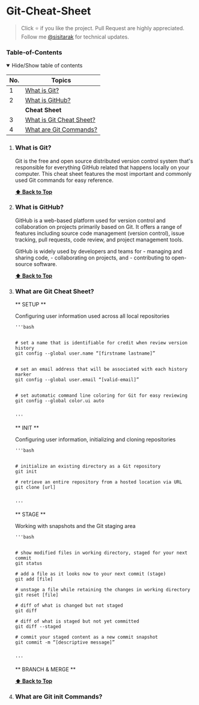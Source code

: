 # Git-Cheat-Sheet

>  Click ⭐ if you like the project. Pull Request are highly appreciated. Follow me [@sisitarak](https://www.linkedin.com/in/sisitarak/) for technical updates.



### Table-of-Contents
<details open>
<summary>
Hide/Show table of contents
</summary>

| No. | Topics                                                                                                                                                                                                     |
| --- | -----------------------------------------------------------------------------------------------------------------------------------------------------------------------------------------------------------|  
| 1   | [What is Git?](#what-is-git)                                                                                                                                                                               |
| 2   | [What is GitHub?](#What-is-github)                                                                                                                                                                         |
|     | **Cheat Sheet**                                                                                                                                                                                            |
| 3   | [What is Git Cheat Sheet?](#what-is-git-cheat-sheet)                                                                                                                                                       |
| 4   | [What are Git Commands?](#What-are-git-commands)                                                                                                                                                           |



1.  ### What is Git?

    Git is the free and open source distributed version control system that's responsible for everything GitHub related that happens locally on your computer. This cheat sheet features the most important and commonly
    used Git commands for easy reference.

    **[⬆ Back to Top](#table-of-contents)**



2. ### What is GitHub?

   GitHub is a web-based platform used for version control and collaboration on projects primarily based on Git. It offers a range of features including source code management (version control), issue tracking, pull
   requests, code review, and project management tools.

   GitHub is widely used by developers and teams for
       - managing and sharing code,
       - collaborating on projects, and
       - contributing to open-source software.

   **[⬆ Back to Top](#table-of-contents)**



3. ### What are Git Cheat Sheet?

   ** SETUP **

   Configuring user information used across all local repositories
   
       '''bash
   

       # set a name that is identifiable for credit when review version history
       git config --global user.name “[firstname lastname]”
   
     
       # set an email address that will be associated with each history marker
       git config --global user.email “[valid-email]”
   

       # set automatic command line coloring for Git for easy reviewing
       git config --global color.ui auto
   

       '''


    ** INIT **

    Configuring user information, initializing and cloning repositories

       '''bash


       # initialize an existing directory as a Git repository
       git init

       # retrieve an entire repository from a hosted location via URL
       git clone [url]


       '''


    ** STAGE **

   Working with snapshots and the Git staging area

       '''bash


       # show modified files in working directory, staged for your next commit
       git status

       # add a file as it looks now to your next commit (stage)
       git add [file]

       # unstage a file while retaining the changes in working directory
       git reset [file]

       # diff of what is changed but not staged
       git diff

       # diff of what is staged but not yet committed
       git diff --staged

       # commit your staged content as a new commit snapshot
       git commit -m “[descriptive message]”


       '''
   

    ** BRANCH & MERGE **
   

   **[⬆ Back to Top](#table-of-contents)**



5. ### What are Git init Commands?
